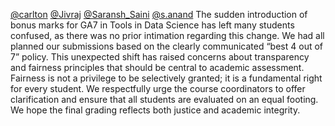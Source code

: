 [@carlton](/u/carlton) [@Jivraj](/u/jivraj) [@Saransh_Saini](/u/saransh_saini)
[@s.anand](/u/s.anand)
The sudden introduction of bonus marks for GA7 in Tools in Data Science has
left many students confused, as there was no prior intimation regarding this
change. We had all planned our submissions based on the clearly communicated
“best 4 out of 7” policy. This unexpected shift has raised concerns about
transparency and fairness principles that should be central to academic
assessment. Fairness is not a privilege to be selectively granted; it is a
fundamental right for every student. We respectfully urge the course
coordinators to offer clarification and ensure that all students are evaluated
on an equal footing. We hope the final grading reflects both justice and
academic integrity.